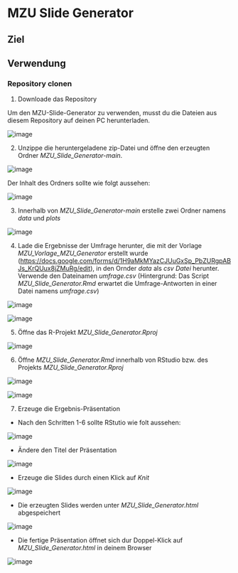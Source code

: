 # MZU Slide Generator

## Ziel

## Verwendung

### Repository clonen

1. Downloade das Repository

Um den MZU-Slide-Generator zu verwenden, musst du die Dateien aus diesem Repository auf deinen PC herunterladen. 

![image](git_plots/screenshot_repo_download.png)

2. Unzippe die heruntergeladene zip-Datei und öffne den erzeugten Ordner *MZU_Slide_Generator-main*. 

![image](git_plots/screenshot_repo_download.png)

Der Inhalt des Ordners sollte wie folgt aussehen:

![image](git_plots/screenshot_repo_download_3.png)

3. Innerhalb von *MZU_Slide_Generator-main* erstelle zwei Ordner namens *data* und *plots*

![image](git_plots/screenshot_repo_download_4.png)

4. Lade die Ergebnisse der Umfrage herunter, die mit der Vorlage *MZU_Vorlage_MZU_Generator* erstellt wurde (https://docs.google.com/forms/d/1H9aMkMYazCJUuGxSp_PbZURgpABJs_KrQUux8jZMuRg/edit), in den Ornder *data* als *csv Datei* herunter. Verwende den Dateinamen *umfrage.csv* (Hintergrund: Das Script *MZU_Slide_Generator.Rmd* erwartet die Umfrage-Antworten in einer Datei namens *umfrage.csv*) 

![image](git_plots/screenshot_umfrage_download.png)

![image](git_plots/screenshot_umfrage_download.png)

5. Öffne das R-Projekt *MZU_Slide_Generator.Rproj* 

![image](git_plots/screenshot_rproj.png)

6. Öffne *MZU_Slide_Generator.Rmd* innerhalb von RStudio bzw. des Projekts *MZU_Slide_Generator.Rproj* 

![image](git_plots/screenshot_open_rmd_script.png)

![image](git_plots/screenshot_open_rmd_script_2.png)

7. Erzeuge die Ergebnis-Präsentation

- Nach den Schritten 1-6 sollte RStutio wie folt aussehen:

![image](git_plots/screenshot_slide_generation.png)

- Ändere den Titel der Präsentation

![image](git_plots/screenshot_slide_generation_2.png)

- Erzeuge die Slides durch einen Klick auf *Knit*

![image](git_plots/screenshot_slide_generation_3.png)

- Die erzeugten Slides werden unter *MZU_Slide_Generator.html* abgespeichert

![image](git_plots/screenshot_generated_html.png)

- Die fertige Präsentation öffnet sich dur Doppel-Klick auf *MZU_Slide_Generator.html* in deinem Browser 

![image](git_plots/screenshot_generated_html_2.png)






